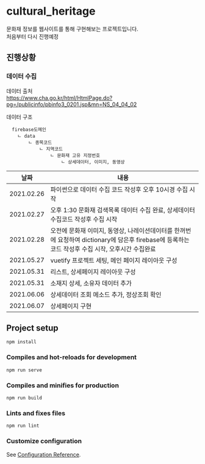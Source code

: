 # cultural_heritage
문화재 정보를 웹사이트를 통해 구현해보는 프로젝트입니다.  
처음부터 다시 진행예정
## 진행상황
### 데이터 수집
데이터 출처<br>
https://www.cha.go.kr/html/HtmlPage.do?pg=/publicinfo/pbinfo3_0201.jsp&mn=NS_04_04_02

데이터 구조<br>
```
  firebase도메인
    ㄴ data
        ㄴ 종목코드
            ㄴ 지역코드
                ㄴ 문화재 고유 지정번호
                    ㄴ 상세데이터, 이미지, 동영상
```
|날짜|내용|
|-----------|----|
|2021.02.26 | 파이썬으로 데이터 수집 코드 작성후 오후 10시경 수집 시작|
|2021.02.27 | 오후 1:30 문화재 검색목록 데이터 수집 완료, 상세데이터 수집코드 작성후 수집 시작|
|2021.02.28 | 오전에 문화재 이미지, 동영상, 나레이션데이터를 한꺼번에 요청하여 dictionary에 담은후 firebase에 등록하는 코드 작성후 수집 시작, 오후시간 수집완료|
|2021.05.27| vuetify 프로젝트 세팅, 메인 페이지 레이아웃 구성|
|2021.05.31| 리스트, 상세페이지 레이아웃 구성|
|2021.05.31| 소재지 상세, 소유자 데이터 추가|
|2021.06.06| 상세데이터 조회 메소드 추가, 정상조회 확인|
|2021.06.07| 상세페이지 구현|


## Project setup
```
npm install
```

### Compiles and hot-reloads for development
```
npm run serve
```

### Compiles and minifies for production
```
npm run build
```

### Lints and fixes files
```
npm run lint
```

### Customize configuration
See [Configuration Reference](https://cli.vuejs.org/config/).
